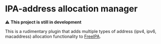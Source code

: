 # IPA-address allocation manager

:warning: **This project is still in development**

This is a rudimentary plugin that adds multiple types of address (ipv4, ipv6, macaddress) allocation functionality to [FreeIPA](http://www.freeipa.org).

